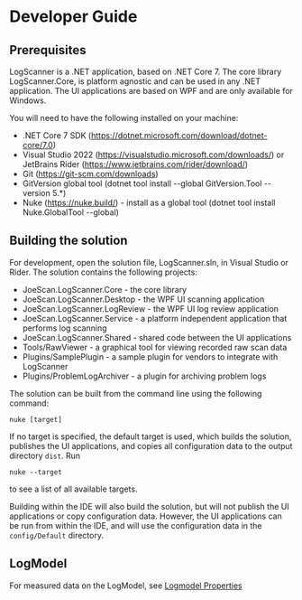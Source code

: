 # Developer Guide
## Prerequisites

LogScanner is a .NET application, based on .NET Core 7. The core library LogScanner.Core, is platform agnostic and can be used in any .NET application. The UI applications are based on WPF and are only available for Windows.

You will need to have the following installed on your machine:

 - .NET Core 7 SDK (https://dotnet.microsoft.com/download/dotnet-core/7.0)
 - Visual Studio 2022 (https://visualstudio.microsoft.com/downloads/) or JetBrains Rider (https://www.jetbrains.com/rider/download/)
 - Git (https://git-scm.com/downloads)
 - GitVersion global tool (dotnet tool install --global GitVersion.Tool --version 5.*)
 - Nuke  (https://nuke.build/) - install as a global tool (dotnet tool install Nuke.GlobalTool --global)

## Building the solution
For development, open the solution file, LogScanner.sln, in Visual Studio or Rider. The solution contains the following projects:

 - JoeScan.LogScanner.Core - the core library
 - JoeScan.LogScanner.Desktop - the WPF UI scanning application
 - JoeScan.LogScanner.LogReview - the WPF UI log review application
 - JoeScan.LogScanner.Service - a platform independent application that performs log scanning
 - JoeScan.LogScanner.Shared - shared code between the UI applications
 - Tools/RawViewer - a graphical tool for viewing recorded raw scan data
 - Plugins/SamplePlugin - a sample plugin for vendors to integrate with LogScanner
 - Plugins/ProblemLogArchiver - a plugin for archiving problem logs

The solution can be built from the command line using the following command:
```
nuke [target] 
```
If no target is specified, the default target is used, which builds the solution, publishes the UI applications, and copies all configuration data to the output directory ```dist```.
Run 
```
nuke --target
```
to see a list of all available targets.

Building within the IDE will also build the solution, but will not publish the UI applications or copy configuration data. However, the UI applications can be run from within the IDE, and will use the configuration data in the ```config/Default``` directory.

## LogModel
For measured data on the LogModel, see [Logmodel Properties](logmodel/logmodel.md)